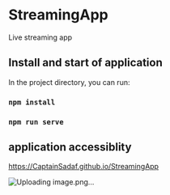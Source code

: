 # StreamingApp
Live streaming app

## Install and start of application

In the project directory, you can run:
### `npm install`
### `npm run serve`


## application accessiblity

https://CaptainSadaf.github.io/StreamingApp

![Uploading image.png…]()
